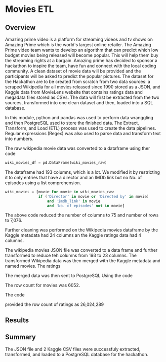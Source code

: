 # Movies ETL
## Overview 

Amazing prime video is a platform for streaming videos and tv shows on Amazing Prime which is the world's largest online retailer. The Amazing Prime video team wants to develop an algorithm that can predict which low budget movies being released will become popular. This will help them buy the streaming rights at a bargain.
Amazing prime has decided to sponsor a hackathon to inspire the team, have fun and connect with the local coding community. A clean dataset of movie data will be provided and the participants will be asked to predict the popular pictures. The dataset for the Hackathon are to be created from scratch from two data sources: a scraped Wikipedia for all movies released since 1990 stored as a JSON, and Kaggle data from MovieLens website that contains ratings data and megadata files stored as CSVs. 
The data will first be extracted from the two sources, transformed into one clean dataset and then, loaded into a SQL database.

In this module, python and pandas was used to perform data wranggling and then PostgreSQL used to store the finished data. The Extract, Transform, and Load (ETL)  process was used to create the data pipelines. Regular expressions (Regex) was also used to parse data and transform text into numbers.

The raw wikipedia movie data was converted to a dataframe using ther code 

``` Python
wiki_movies_df = pd.DataFrame(wiki_movies_raw)
``` 
The dataframe had 193 columns, which is a lot. We modified it by restricting it to only entries that have a director and an IMDb link but no No. of episodes using a list comprehension.

``` python
wiki_movies = [movie for movie in wiki_movies_raw
               if ('Director' in movie or 'Directed by' in movie)
                   and 'imdb_link' in movie
                   and 'No. of episodes' not in movie]
```
The above code reduced the number of columns to 75 and number of rows to 7,076.

Further cleaning was performed on the Wikipedia movies dataframe by 
the Kaggle metadata had 24 columns an the Kaggle ratings data had 4 columns.

The wikipedia movies JSON file was converted to a data frame and further transformed to reduce teh columns from 193 to 23 columns. The transformed Wikipedia data was then merged with the Kaggle metadata and named movies. The ratings 

The merged data was then sent to PostgreSQL 
Using the code 

The row count for movies was 6052.

The code 

provided the row count of ratings as 26,024,289

## Results 


## Summary 
The JSON file and 2 Kaggle CSV files were successfuly extracted, transformed, and loaded to a PostgreSQL database for the hackathon. 
